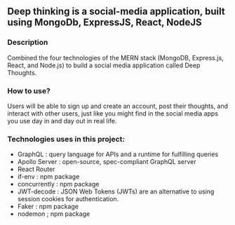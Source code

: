 ## Deep thinking is a social-media application, built using MongoDb, ExpressJS, React, NodeJS

### Description
Combined the four technologies of the MERN stack (MongoDB, Express.js, React, and Node.js) to build a social media application called Deep Thoughts.

### How to use?
Users will be able to sign up and create an account, post their thoughts, and interact with other users, just like you might find in the social media apps you use day in and day out in real life.

### Technologies uses in this project:

* GraphQL : query language for APIs and a runtime for fulfilling queries
* Apollo Server : open-source, spec-compliant GraphQL server
* React Router
* if-env : npm package
* concurrently : npm package
* JWT-decode : JSON Web Tokens (JWTs) are an alternative to using session cookies for authentication.
* Faker : npm package
* nodemon ; npm package